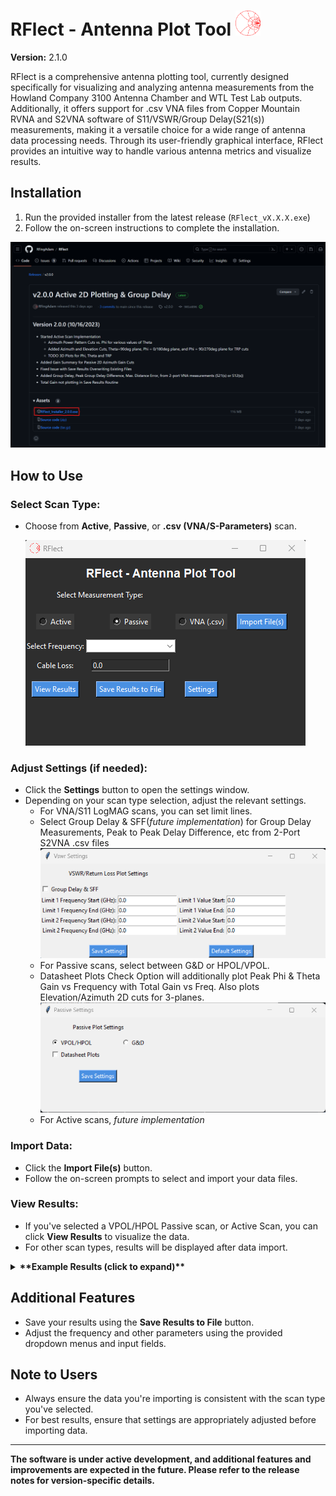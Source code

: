 # RFlect - Antenna Plot Tool      <img src="./assets/smith_logo.png" alt="RFlect Logo" width="40">


**Version:** 2.1.0

RFlect is a comprehensive antenna plotting tool, currently designed specifically for visualizing and analyzing antenna measurements from the Howland Company 3100 Antenna Chamber and WTL Test Lab outputs. Additionally, it offers support for .csv VNA files from Copper Mountain RVNA and S2VNA software of S11/VSWR/Group Delay(S21(s)) measurements, making it a versatile choice for a wide range of antenna data processing needs. Through its user-friendly graphical interface, RFlect provides an intuitive way to handle various antenna metrics and visualize results.

## Installation
1. Run the provided installer from the latest release (`RFlect_vX.X.X.exe`)
2. Follow the on-screen instructions to complete the installation.

![Installation Steps](./assets/installation_steps.png)

## How to Use
### Select Scan Type:
- Choose from **Active**, **Passive**, or **.csv (VNA/S-Parameters)** scan.

  ![Scan Type Selection](./assets/scan_type_selection.png)

### Adjust Settings (if needed):
- Click the **Settings** button to open the settings window.
- Depending on your scan type selection, adjust the relevant settings.
  - For VNA/S11 LogMAG scans, you can set limit lines.
  - Select Group Delay & SFF(*future implementation*) for Group Delay Measurements, Peak to Peak Delay Difference, etc from 2-Port S2VNA .csv files
    ![VSWR Settings Window](./assets/vswr_settings_window.png)
  - For Passive scans, select between G&D or HPOL/VPOL.
  - Datasheet Plots Check Option will additionally plot Peak Phi & Theta Gain vs Frequency with Total Gain vs Freq. Also plots Elevation/Azimuth 2D cuts for 3-planes.
    ![Passive Settings Window](./assets/passive_settings_window.png)
  - For Active scans, *future implementation*

### Import Data:
- Click the **Import File(s)** button.
- Follow the on-screen prompts to select and import your data files.

### View Results:
- If you've selected a VPOL/HPOL Passive scan, or Active Scan, you can click **View Results** to visualize the data.
- For other scan types, results will be displayed after data import.

<details>
<summary><strong> **Example Results (click to expand)** </strong></summary>

Here are some examples of the results you can expect with this tool. Click on an image to view it in full size.

# Passive Routine
## G&D Files
### Passive G&D Comparison
![G&D File - 1D Results](./assets/python_1d_results_g&d.png)
Efficiency, Gain, and Directivity comparison of 'n' Number of G&D Files/Scans

## HPOL & VPOL Files
### Passive 1D Results
![Passive 1D Results](./assets/python_1d_results.png)
Eff(%) vs Freq., Eff(dB) vs Freq., and Total Gain vs Freq.

### Passive 2D Results
![Passive 2D Results](./assets/python_passive_2d_results_azimuth.png)
Gain Pattern Azimuth Cuts vs Phi for various Theta Angles

### Additional Passive "Datasheet" Plots
![Additional 1D Results](./assets/python_1d_results_datasheet.png)
![Additional 2D Results](./assets/python_2d_results_datasheet.png)
Peak gain for Phi & Theta Polarization in addition to Total Gain per IEEE Definition and Additional Polar plots for Azimuth, Theta=90deg, Elevation Phi=0deg&180deg, and Elevation Phi=90deg&270deg

### Passive 3D Results
![Passive 3D Results](./assets/python_passive_3d_results.png)
3D Gain Pattern for Phi, Theta, and Total Gains

# Active Routine
## TRP Files
### Active 2D Results
![Active 2D Results](./assets/python_active_2d_results_azimuth.png)
Azimuth Power Cuts vs Phi for various Theta Angles

![Additional 2D Results](./assets/python_active_2d_results_datasheet.png)
Additional Polar plots for Azimuth, Theta=90deg, Elevation Phi=0deg&180deg, and Elevation Phi=90deg&270deg

# VNA Routine
## Text/.csv Files
### 1 or 2-Port S-Parameters
![1 or 2-port S-Parameters](./assets/python_vna_results.png)
'n' number of S-Parameter Files Plotted

## 2-Port, Group Delay Measurements
![Group Delay](./assets/python_groupdelay_results.png)
Plots Group Delay vs Frequency for Various Theta (Azimuthal Rotation), Peak-to-peak Group Delay Difference over Theta, and Max Distance Error over Theta
</details>

## Additional Features
- Save your results using the **Save Results to File** button.
- Adjust the frequency and other parameters using the provided dropdown menus and input fields.

## Note to Users
- Always ensure the data you're importing is consistent with the scan type you've selected.
- For best results, ensure that settings are appropriately adjusted before importing data.

---

**The software is under active development, and additional features and improvements are expected in the future. Please refer to the release notes for version-specific details.**